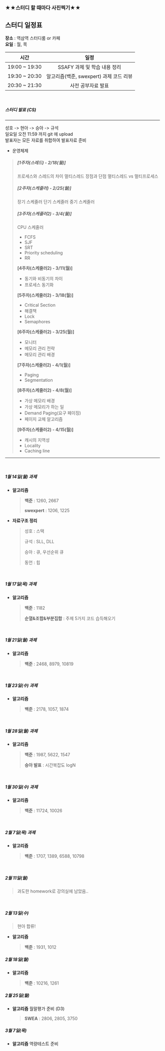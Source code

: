 ### ★★스터디 할 때마다 사진찍기★★

## 스터디 일정표

**장소** : 역삼역 스터디룸 or 카페<br>
**요일** : 월, 목

|     시간      |                  일정                   |
| :-----------: | :-------------------------------------: |
| 19:00 ~ 19:30 |      SSAFY 과제 및 학습 내용 정리       |
| 19:30 ~ 20:30 | 알고리즘(백준, swexpert) 과제 코드 리뷰 |
| 20:30 ~ 21:30 |           사전 공부자료 발표            |


<br>

##### 스터디 발표 (CS)
---

성호 -> 현아 -> 승아 -> 규석<br>
일요일 오전 11:59 까지 git 에 upload<br>
발표자는 모든 자료를 취합하여 발표자료 준비<br>

- 운영체제

> ##### [1주차(스레드) - 2/18(월)]
>
> 프로세스와 스레드의 차이
> 멀티스레드
> 장점과 단점
> 멀티스레드 vs 멀티프로세스
>
> ##### [2주차(스케줄러) - 2/25(월)]
>
> 장기 스케줄러
> 단기 스케줄러
> 중기 스케줄러
>
> ##### [3주차(스케줄러2) - 3/4(월)]
>
> CPU 스케줄러
>
> - FCFS
> - SJF
> - SRT
> - Priority scheduling
> - RR
>
> **[4주차(스케줄러2) - 3/11(월)]**
>
> - 동기와 비동기의 차이
> - 프로세스 동기화
>
> **[5주차(스케줄러2) - 3/18(월)]**
>
> - Critical Section
> - 해결책
> - Lock
> - Semaphores
>
> **[6주차(스케줄러2) - 3/25(월)]**
>
> - 모니터
> - 메모리 관리 전략
> - 메모리 관리 배경
>
> **[7주차(스케줄러2) - 4/1(월)]**
>
> - Paging
> - Segmentation
>
> **[8주차(스케줄러2) - 4/8(월)]**
>
> - 가상 메모리 배경
> - 가상 메모리가 하는 일
> - Demand Paging(요구 페이징)
> - 페이지 교체 알고리즘
>
> **[9주차(스케줄러2) - 4/15(월)]**
>
> - 캐시의 지역성
> - Locality
> - Caching line


---
<br>


##### 1월 14일(월) 과제

- **알고리즘**

  > **백준** : 1260, 2667
  >
  > **swexpert** : 1206, 1225

- **자료구조 정리**

  > 성호 : 스택
  >
  > 규석 : SLL, DLL
  >
  > 승아 : 큐, 우선순위 큐
  >
  > 동언 : 힙

 <br/>

##### 1월 17일(목) 과제

- **알고리즘**

  > **백준** : 1182
  >
  > **순열&조합&부분집합** : 주제 5가지 코드 습득해오기

<br/>

##### 1월 21일(월) 과제

- **알고리즘**

  > **백준** : 2468, 8979, 10819

<br/>

##### 1월 23일(수) 과제

- **알고리즘**

  > **백준** : 2178, 1057, 1874

<br/>

##### 1월 28일(월) 과제

- **알고리즘**

  > **백준** : 1987, 5622, 1547
  >
  > **승아 발표** : 시간복잡도 logN

<br/>

##### 1월 30일(수) 과제

- **알고리즘**

  > **백준** : 11724, 10026

<br/>

##### 2월 7일(목) 과제

- **알고리즘**

  > **백준** : 1707, 1389, 6588, 10798

<br/>

##### 2월 11일(월)

> 과도한 homework로 강의실에 남았음..

<br/>

##### 2월 13일(수)

> 현아 합류!

- **알고리즘**

  > **백준** : 1931, 1012

##### 2월 18일(월)

- **알고리즘**

  > **백준** : 10216, 1261
  
  
##### 2월 25일(월)
- **알고리즘**
월말평가 준비 (D3)
  > **SWEA** : 2806, 2805, 3750

##### 3월 7일(목)
- **알고리즘**
역량테스트 준비
  > 
